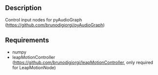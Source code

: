 Description
-----------

Control input nodes for pyAudioGraph (https://github.com/brunodigiorgi/pyAudioGraph)

Requirements
------------

* numpy
* leapMotionController  (https://github.com/brunodigiorgi/leapMotionController, only required for LeapMotionNode)
